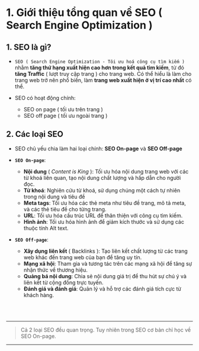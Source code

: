 # 1. Giới thiệu tổng quan về SEO ( Search Engine Optimization )

## 1. SEO là gì?

-   `SEO ( Search Engine Optimization - Tôi ưu hoá công cụ tìm kiếm )` nhằm **tăng thứ hạng xuất hiện cao hơn trong kết quả tìm kiếm**, từ đó **tăng Traffic** ( lượt truy cập trang ) cho trang web. Có thể hiểu là làm cho trang web trở nên phổ biến, làm **trang web xuất hiện ở vị trí cao nhất** có thể.

-   SEO có hoạt động chính:
    -   SEO on page ( tối ưu trên trang )
    -   SEO off page ( tối ưu ngoài trang )

## 2. Các loại SEO

-   SEO chủ yếu chia làm hai loại chính: **SEO On-page** và **SEO Off-page**

-   **`SEO On-page`**:

    -   **Nội dung** ( _Content is King_ ): Tối ưu hóa nội dung trang web với các từ khoá liên quan, tạo nội dung chất lượng và hấp dẫn cho người đọc.
    -   **Từ khoá**: Nghiên cứu từ khoá, sử dụng chúng một cách tự nhiên trong nội dung và tiêu đề
    -   **Meta tags**: Tối ưu hóa các thẻ meta như tiêu đề trang, mô tả meta, và các thẻ tiêu đề cho từng trang.
    -   **URL**: Tối ưu hóa cấu trúc URL để thân thiện với công cụ tìm kiếm.
    -   **Hình ảnh**: Tối ưu hóa hình ảnh để giảm kích thước và sử dụng các thuộc tính Alt text.

-   **`SEO Off-page`**:
    -   **Xây dụng liên kết** ( Backlinks ): Tạo liên kết chất lượng từ các trang web khác đến trang web của bạn để tăng uy tín.
    -   **Mạng xã hội**: Tham gia và tương tác trên các mạng xã hội để tăng sự nhận thức về thương hiệu.
    -   **Quảng bá nội dung**: Chia sẻ nội dung giá trị để thu hút sự chú ý và liên kết từ cộng đồng trực tuyến.
    -   **Đánh giá và đánh giá**: Quản lý và hỗ trợ các đánh giá tích cực từ khách hàng.

<br />
<br />
<hr />

> Cả 2 loại SEO đều quan trọng. Tuy nhiên trong SEO cơ bản chỉ học về SEO On-page.

<hr />
